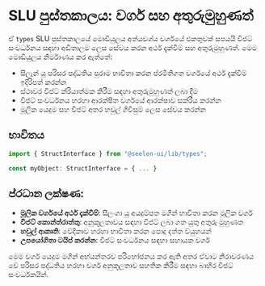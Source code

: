 # **SLU පුස්තකාලය: වර්ග සහ අතුරුමුහුණත්**

ඒ `types` SLU පුස්තකාලයේ මොඩියුලය අත්යවශ්ය වර්ගයේ එකතුවක් සපයයි විජට් සංවර්ධනය සඳහා අඩිතාලම ලෙස
සේවය කරන අර්ථ දැක්වීම් සහ අතුරුමුහුණත්. මෙම මොඩියුලය නිර්මාණය කර ඇත්තේ:

- සීලැන් යූ පරිසර පද්ධතිය පුරාම භාවිතා කරන ප්රමිතිගත වර්ගයේ අර්ථ දැක්වීම් ඉදිරිපත් කරන්න
- ස්ථාවර විජට් ක්රියාත්මක කිරීම සඳහා අතුරුමුහුණත් ලබා දීම
- විජට් සංවර්ධනය හරහා ආරක්ෂිත වර්ගයේ ආරක්ෂාව සක්රීය කරන්න
- මූලික යෙදුම සහ විජට් අතර හවුල් ගිවිසුම් ලෙස සේවය කරන්න

## **භාවිතය**

```ts
import { StructInterface } from "@seelen-ui/lib/types";

const myObject: StructInterface = { ... }
```

## **ප්රධාන ලක්ෂණ:**

- **මූලික වර්ගයේ අර්ථ දැක්වීම්**: සීලංගා යූ අයදුම්පත මගින් භාවිතා කරන මූලික වර්ග
- **විජට් කොන්ත්රාත්තු**: අනුකූලතාවය සඳහා විජට් ලබා ගත යුතු අතුරු මුහුණත
- **හවුල් ආකෘති**: වේදිකාව හරහා භාවිතා කරන පොදු දත්ත ව්යුහයන්
- **උපයෝගිතා ටයිප් කරන්න**: විජට් සංවර්ධනය සඳහා සහායක වර්ග

මෙම වර්ග යෙදුම මගින් අභ්යන්තරව පරිභෝජනය කර ඇති අතර ඒවාට නිරාවරණය වේ පරිසර පද්ධතිය හරහා වර්ග
අනුකූලතාව සහතික කිරීම සඳහා බාහිර විජට් සංවර්ධකයින්.
